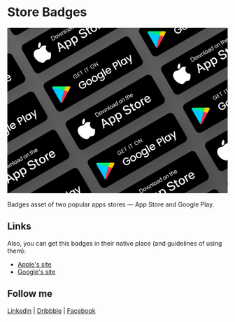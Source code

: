 # Store Badges

![Store Badges](/store_badges.png)

Badges asset of two popular apps stores — App Store and Google Play.

## Links
Also, you can get this badges in their native place (and guidelines of using them):
* [Apple's site](https://developer.apple.com/app-store/marketing/guidelines/#downloadOnAppstore)
* [Google's site](https://play.google.com/intl/en_us/badges/)

## Follow me
[Linkedin](https://www.linkedin.com/in/oleg-frolov-6a6a4752/) | [Dribbble](https://dribbble.com/Volorf) | [Facebook](https://www.facebook.com/volorf)
